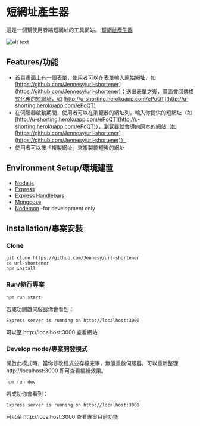 # 短網址產生器

這是一個幫使用者縮短網址的工具網站。
[短網址產生器](http://u-shorting.herokuapp.com)

![alt text](https://user-images.githubusercontent.com/68381960/181259680-e505316e-0b60-43aa-857b-50e7299fc214.png)

## Features/功能

- 首頁畫面上有一個表單，使用者可以在表單輸入原始網址，如 [https://github.com/Jennesy/url-shortener](https://github.com/Jennesy/url-shortener)；送出表單之後，畫面會回傳格式化後的短網址，如 [http://u-shorting.herokuapp.com/ePoQT](http://u-shorting.herokuapp.com/ePoQT)
- 在伺服器啟動期間，使用者可以在瀏覽器的網址列，輸入你提供的短網址（如 [http://u-shorting.herokuapp.com/ePoQT](http://u-shorting.herokuapp.com/ePoQT)），瀏覽器就會導向原本的網站（如 [https://github.com/Jennesy/url-shortener](https://github.com/Jennesy/url-shortener)）
- 使用者可以按「複製網址」來複製縮短後的網址

## Environment Setup/環境建置

- [Node.js](https://nodejs.org/en/)
- [Express](https://expressjs.com/)
- [Express Handlebars](https://www.npmjs.com/package/express-handlebars)
- [Mongoose](https://mongoosejs.com/)
- [Nodemon](https://www.npmjs.com/package/nodemon) -for development only

## Installation/專案安裝

### Clone

```
git clone https://github.com/Jennesy/url-shortener
cd url-shortener
npm install
```

### Run/執行專案

```
npm run start
```

若成功開啟伺服器你會看到：

```
Express server is running on http://localhost:3000
```

可以至 http://localhost:3000 查看網站

### Develop mode/專案開發模式

開啟此模式時，當你修改程式並存檔完畢，無須重啟伺服器，可以重新整理 http://localhost:3000 即可查看編輯效果。

```
npm run dev
```

若成功你會看到：

```
Express server is running on http://localhost:3000
```

可以至 http://localhost:3000 查看專案目前功能
